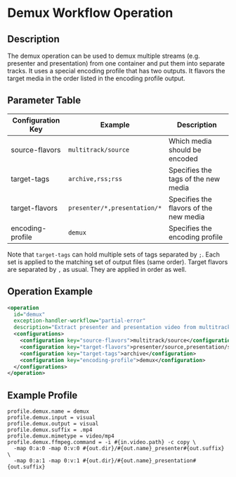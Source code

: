 Demux Workflow Operation
========================

Description
-----------

The demux operation can be used to demux multiple streams (e.g. presenter and presentation) from one container and put
them into separate tracks. It uses a special encoding profile that has two outputs. It flavors the target media in the
order listed in the encoding profile output.

Parameter Table
---------------

|Configuration Key |Example                      |Description                            |
|------------------|-----------------------------|---------------------------------------|
|source-flavors    |`multitrack/source`          |Which media should be encoded          |
|target-tags       |`archive,rss;rss`            |Specifies the tags of the new media    |
|target-flavors    |`presenter/*,presentation/*` |Specifies the flavors of the new media |
|encoding-profile  |`demux`                      |Specifies the encoding profile         |

Note that `target-tags` can hold multiple sets of tags separated by `;`. Each set is applied to the matching set of
output files (same order). Target flavors are separated by `,` as usual. They are applied in order as well.


Operation Example
-----------------

```xml
<operation
  id="demux"
  exception-handler-workflow="partial-error"
  description="Extract presenter and presentation video from multitrack source">
  <configurations>
    <configuration key="source-flavors">multitrack/source</configuration>
    <configuration key="target-flavors">presenter/source,presentation/source</configuration>
    <configuration key="target-tags">archive</configuration>
    <configuration key="encoding-profile">demux</configuration>
  </configurations>
</operation>
```

Example Profile
---------------

```
profile.demux.name = demux
profile.demux.input = visual
profile.demux.output = visual
profile.demux.suffix = .mp4
profile.demux.mimetype = video/mp4
profile.demux.ffmpeg.command = -i #{in.video.path} -c copy \
  -map 0:a:0 -map 0:v:0 #{out.dir}/#{out.name}_presenter#{out.suffix} \
  -map 0:a:1 -map 0:v:1 #{out.dir}/#{out.name}_presentation#{out.suffix}
```
